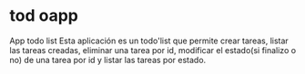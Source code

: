 # tod oapp
App todo list
Esta aplicación es un todo'list que permite crear tareas, listar las tareas creadas, eliminar una tarea por id, modificar el estado(si finalizo o no) de una tarea por id y listar las tareas por estado.
